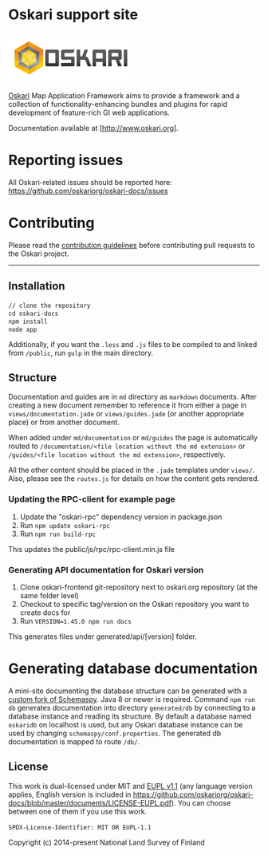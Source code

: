 # Oskari support site

![Oskari](/documents/oskari_rgb_72_v2.png)

[Oskari](http://www.oskari.org/) Map Application Framework aims to provide a framework and a collection of functionality-enhancing bundles and plugins for rapid development of feature-rich GI web applications.

Documentation available at [http://www.oskari.org].

# Reporting issues

All Oskari-related issues should be reported here: https://github.com/oskariorg/oskari-docs/issues

# Contributing

Please read the [contribution guidelines](http://oskari.org/documentation/development/how-to-contribute) before contributing pull requests to the Oskari project.

------------------

## Installation

```
// clone the repository
cd oskari-docs
npm install
node app
```

Additionally, if you want the `.less` and `.js` files to be compiled to and linked from `/public`, run `gulp` in the main directory.

## Structure

Documentation and guides are in `md` directory as `markdown` documents. After creating a new document remember to reference it from either a page in `views/documentation.jade` or `views/guides.jade` (or another appropriate place) or from another document.

When added under `md/documentation` or `md/guides` the page is automatically routed to `/documentation/<file location without the md extension>` or `/guides/<file location without the md extension>`, respectively.

All the other content should be placed in the `.jade` templates under `views/`. Also, please see the `routes.js` for details on how the content gets rendered.

### Updating the RPC-client for example page

1. Update the "oskari-rpc" dependency version in package.json
2. Run `npm update oskari-rpc`
3. Run `npm run build-rpc`

This updates the public/js/rpc/rpc-client.min.js file

### Generating API documentation for Oskari version

1. Clone oskari-frontend git-repository next to oskari.org repository (at the same folder level)
2. Checkout to specific tag/version on the Oskari repository you want to create docs for
2. Run `VERSION=1.45.0 npm run docs`

This generates files under generated/api/[version] folder.

# Generating database documentation

A mini-site documenting the database structure can be generated with a [custom fork of Schemaspy](https://github.com/oskariorg/schemaspy). Java 8 or newer is required. Command `npm run db` generates documentation into directory `generated/db` by connecting to a database instance and reading its structure. By default a database named `oskaridb` on localhost is used, but any Oskari database instance can be used by changing `schemaspy/conf.properties`. The generated db documentation is mapped to route `/db/`.

## License
 
This work is dual-licensed under MIT and [EUPL v1.1](https://joinup.ec.europa.eu/software/page/eupl/licence-eupl) 
(any language version applies, English version is included in https://github.com/oskariorg/oskari-docs/blob/master/documents/LICENSE-EUPL.pdf).
You can choose between one of them if you use this work.
 
`SPDX-License-Identifier: MIT OR EUPL-1.1`

Copyright (c) 2014-present National Land Survey of Finland
